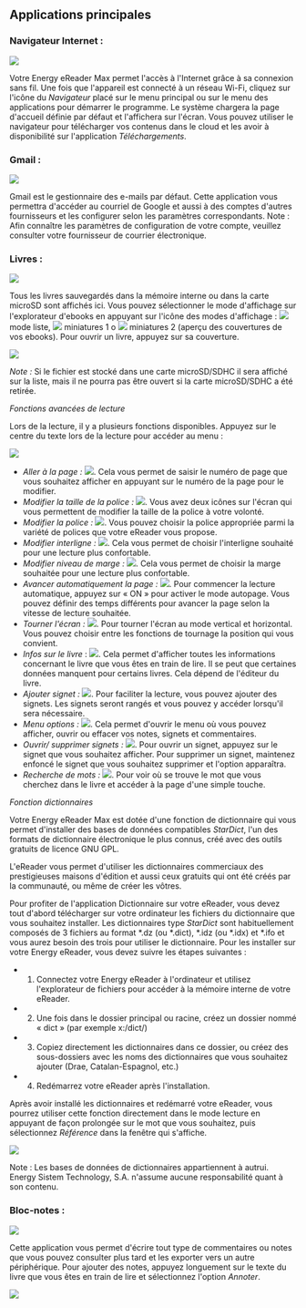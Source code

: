 ## Applications principales

### Navigateur Internet :

![](http://static.energysistem.com/images/manuals/42535/569d0d81e5567.jpg)

Votre Energy eReader Max permet l'accès à l'Internet grâce à sa connexion sans fil. Une fois que l'appareil est connecté à un réseau Wi-Fi, cliquez sur l'icône du *Navigateur* placé sur le menu principal ou sur le menu des applications pour démarrer le programme. Le système chargera la page d'accueil définie par défaut et l'affichera sur l'écran. Vous pouvez utiliser le navigateur pour télécharger vos contenus dans le cloud et les avoir à disponibilité sur l'application *Téléchargements*.

### Gmail :

![](http://static.energysistem.com/images/manuals/42535/56a63a5cde8e2.jpg)

Gmail est le gestionnaire des e-mails par défaut. Cette application vous permettra d'accéder au courriel de Google et aussi à des comptes d'autres fournisseurs et les configurer selon les paramètres correspondants. Note : Afin connaître les paramètres de configuration de votre compte, veuillez consulter votre fournisseur de courrier électronique.

### Livres :

![](http://static.energysistem.com/images/manuals/42535/569d0d71c4bd7.jpg)

Tous les livres sauvegardés dans la mémoire interne ou dans la carte microSD sont affichés ici.
Vous pouvez sélectionner le mode d'affichage sur l'explorateur d'ebooks en appuyant sur l'icône des modes d'affichage : ![](http://static.energysistem.com/images/manuals/42091/5499987716ed1.jpg) mode liste, ![](http://static.energysistem.com/images/manuals/42091/549998890fa82.jpg) miniatures 1 o ![](http://static.energysistem.com/images/manuals/42091/5499989947e7a.jpg) miniatures 2 (aperçu des couvertures de vos ebooks). Pour ouvrir un livre, appuyez sur sa couverture.

![](http://static.energysistem.com/images/manuals/42535/59637912a7edb.jpg)

*Note :* Si le fichier est stocké dans une carte microSD/SDHC il sera affiché sur la liste, mais il ne pourra pas être ouvert si la carte microSD/SDHC a été retirée.

*Fonctions avancées de lecture*

Lors de la lecture, il y a plusieurs fonctions disponibles. Appuyez sur le centre du texte lors de la lecture pour accéder au menu :

![](http://static.energysistem.com/images/manuals/42535/56a6488b920aa.jpg)

-	*Aller à la page :* ![](http://static.energysistem.com/images/manuals/42535/56a644cce8932.jpg). Cela vous permet de saisir le numéro de page que vous souhaitez afficher en appuyant sur le numéro de la page pour le modifier.
-	*Modifier la taille de la police :* ![](http://static.energysistem.com/images/manuals/42091/5499689c9e6ef.jpg). Vous avez deux icônes sur l'écran qui vous permettent de modifier la taille de la police à votre volonté.
-	*Modifier la police :* ![](http://static.energysistem.com/images/manuals/42091/549968a56ca94.jpg). Vous pouvez choisir la police appropriée parmi la variété de polices que votre eReader vous propose.
-	*Modifier interligne :* ![](http://static.energysistem.com/images/manuals/42091/5499684a41714.jpg). Cela vous permet de choisir l'interligne souhaité pour une lecture plus confortable.
-	*Modifier niveau de marge :* ![](http://static.energysistem.com/images/manuals/42091/549968678806f.jpg). Cela vous permet de choisir la marge souhaitée pour une lecture plus confortable.
-	*Avancer automatiquement la page :* ![](http://static.energysistem.com/images/manuals/42535/56a649ee7b275.jpg). Pour commencer la lecture automatique, appuyez sur « ON » pour activer le mode autopage. Vous pouvez définir des temps différents pour avancer la page selon la vitesse de lecture souhaitée.
-	*Tourner l'écran :* ![](http://static.energysistem.com/images/manuals/42535/56a64cf449c6b.jpg). Pour tourner l'écran au mode vertical et horizontal. Vous pouvez choisir entre les fonctions de tournage la position qui vous convient.
-	*Infos sur le livre* : ![](http://static.energysistem.com/images/manuals/42535/56a64dad28cc3.jpg). Cela permet d'afficher toutes les informations concernant le livre que vous êtes en train de lire. Il se peut que certaines données manquent pour certains livres. Cela dépend de l'éditeur du livre.
-	*Ajouter signet :* ![](http://static.energysistem.com/images/manuals/42535/56a64e2b8d44a.jpg). Pour faciliter la lecture, vous pouvez ajouter des signets. Les signets seront rangés et vous pouvez y accéder lorsqu'il sera nécessaire.
-	*Menu options :* ![](http://static.energysistem.com/images/manuals/42535/59638e1a4f148.jpg). Cela permet d'ouvrir le menu où vous pouvez afficher, ouvrir ou effacer vos notes, signets et commentaires.
-	*Ouvrir/ supprimer signets :* ![](http://static.energysistem.com/images/manuals/42535/56a64f8906d54.jpg). Pour ouvrir un signet, appuyez sur le signet que vous souhaitez afficher. Pour supprimer un signet, maintenez enfoncé le signet que vous souhaitez supprimer et l'option apparaîtra.
-	*Recherche de mots :* ![](http://static.energysistem.com/images/manuals/42535/56a64eaa7b53e.jpg). Pour voir où se trouve le mot que vous cherchez dans le livre et accéder à la page d'une simple touche.

*Fonction dictionnaires*

Votre Energy eReader Max est dotée d'une fonction de dictionnaire qui vous permet d'installer des bases de données compatibles *StarDict*, l'un des formats de dictionnaire électronique le plus connus, créé avec des outils gratuits de licence GNU GPL.

L'eReader vous permet d'utiliser les dictionnaires commerciaux des prestigieuses maisons d'édition et aussi ceux gratuits qui ont été créés par la communauté, ou même de créer les vôtres.

Pour profiter de l'application Dictionnaire sur votre eReader, vous devez tout d'abord télécharger sur votre ordinateur les fichiers du dictionnaire que vous souhaitez installer. Les dictionnaires type *StarDict* sont habituellement composés de 3 fichiers au format *.dz (ou *.dict), *.idz (ou *.idx) et *.ifo et vous aurez besoin des trois pour utiliser le dictionnaire. Pour les installer sur votre Energy eReader, vous devez suivre les étapes suivantes : 

- 1) Connectez votre Energy eReader à l'ordinateur et utilisez l'explorateur de fichiers pour accéder à la mémoire interne de votre eReader.
- 2) Une fois dans le dossier principal ou racine, créez un dossier nommé « dict » (par exemple x:/dict/)
- 3) Copiez directement les dictionnaires dans ce dossier, ou créez des sous-dossiers avec les noms des dictionnaires que vous souhaitez ajouter (Drae, Catalan-Espagnol, etc.)
- 4) Redémarrez votre eReader après l'installation.

Après avoir installé les dictionnaires et redémarré votre eReader, vous pourrez utiliser cette fonction directement dans le mode lecture en appuyant de façon prolongée sur le mot que vous souhaitez, puis sélectionnez *Référence* dans la fenêtre qui s'affiche.

![](http://static.energysistem.com/images/manuals/42535/56af962fc17ff.jpg)

Note : Les bases de données de dictionnaires appartiennent à autrui. Energy Sistem Technology, S.A. n'assume aucune responsabilité quant à son contenu.
### Bloc-notes :

![](http://static.energysistem.com/images/manuals/42535/56a6503a232ae.jpg)

Cette application vous permet d'écrire tout type de commentaires ou notes que vous pouvez consulter plus tard et les exporter vers un autre périphérique. Pour ajouter des notes, appuyez longuement sur le texte du livre que vous êtes en train de lire et sélectionnez l'option *Annoter*.

![](http://static.energysistem.com/images/manuals/42091/5499a32f0cc93.jpg)
